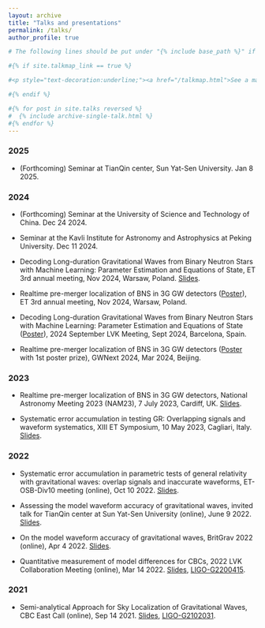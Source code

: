 ```yaml
---
layout: archive
title: "Talks and presentations"
permalink: /talks/
author_profile: true

# The following lines should be put under "{% include base_path %}" if you want them

#{% if site.talkmap_link == true %}

#<p style="text-decoration:underline;"><a href="/talkmap.html">See a map of all the places I've given a talk!</#a></p>

#{% endif %}

#{% for post in site.talks reversed %}
#  {% include archive-single-talk.html %}
#{% endfor %}
---
```

### 2025
* (Forthcoming) Seminar at TianQin center, Sun Yat-Sen University. Jan 8 2025.


### 2024
* (Forthcoming) Seminar at the University of Science and Technology of China. Dec 24 2024.
  
* Seminar at the Kavli Institute for Astronomy and Astrophysics at Peking University. Dec 11 2024.
  
* Decoding Long-duration Gravitational Waves from Binary Neutron Stars with Machine Learning: Parameter Estimation and Equations of State, ET 3rd annual meeting, Nov 2024, Warsaw, Poland. [Slides](../files/slides/ETannualmeeting_talk.pdf).
  
* Realtime pre-merger localization of BNS in 3G GW detectors ([Poster](../files/posters/ETAnnual24_poster_QianHu.pdf)), ET 3rd annual meeting, Nov 2024, Warsaw, Poland.
  
* Decoding Long-duration Gravitational Waves from Binary Neutron Stars with Machine Learning: Parameter Estimation and Equations of State ([Poster](../files/posters/lvksept24_poster_QianHu.pdf)), 2024 September LVK Meeting, Sept 2024, Barcelona, Spain.

* Realtime pre-merger localization of BNS in 3G GW detectors ([Poster](../files/posters/gwnext_poster_QianHu.pdf) with 1st poster prize), GWNext 2024, Mar 2024, Beijing.


### 2023
* Realtime pre-merger localization of BNS in 3G GW detectors, National Astronomy Meeting 2023 (NAM23), 7 July 2023, Cardiff, UK. [Slides](../files/slides/ewloc_NAM2023.pdf).
  
* Systematic error accumulation in testing GR: Overlapping signals and waveform systematics, XIII ET Symposium, 10 May 2023, Cagliari, Italy. [Slides](../files/slides/SysError2305ETSymposium.pdf).
  
### 2022
* Systematic error accumulation in parametric tests of general relativity with gravitational waves: overlap signals and inaccurate waveforms, ET-OSB-Div10 meeting (online), Oct 10 2022. [Slides](../files/slides/SysError221010ET.pdf).

* Assessing the model waveform accuracy of gravitational waves, invited talk for TianQin center at Sun Yat-Sen University (online), June 9 2022. [Slides](../files/slides/wavediff_toTianQin202206.pdf).
  
* On the model waveform accuracy of gravitational waves, BritGrav 2022 (online), Apr 4 2022. [Slides](../files/slides/wavediff_BritGrav.pdf).

* Quantitative measurement of model differences for CBCs, 2022 LVK Collaboration Meeting (online), Mar 14 2022. [Slides](../files/slides/wavediff_LVK2022meeting_PE.pdf), [LIGO-G2200415](https://dcc.ligo.org/LIGO-G2200415).

### 2021
* Semi-analytical Approach for Sky Localization of Gravitational Waves, CBC East Call (online), Sep 14 2021. [Slides](../files/slides/semoloc_report.pdf), [LIGO-G2102031](https://dcc.ligo.org/LIGO-G2102031).
